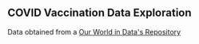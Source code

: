 ## COVID Vaccination Data Exploration

Data obtained from a [Our World in Data's Repository](https://github.com/owid/covid-19-data/tree/master/public/data/vaccinations) 